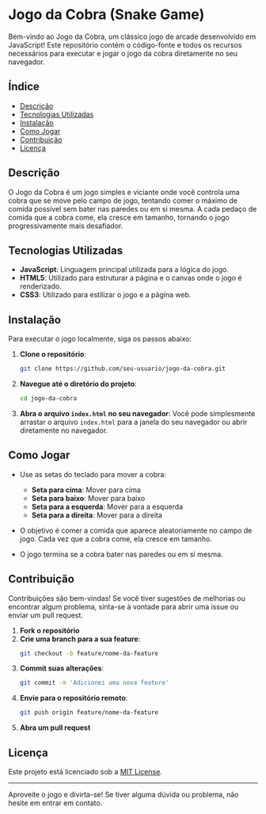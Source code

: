 # Jogo da Cobra (Snake Game)

Bem-vindo ao Jogo da Cobra, um clássico jogo de arcade desenvolvido em JavaScript! Este repositório contém o código-fonte e todos os recursos necessários para executar e jogar o jogo da cobra diretamente no seu navegador.

## Índice

- [Descrição](#descrição)
- [Tecnologias Utilizadas](#tecnologias-utilizadas)
- [Instalação](#instalação)
- [Como Jogar](#como-jogar)
- [Contribuição](#contribuição)
- [Licença](#licença)

## Descrição

O Jogo da Cobra é um jogo simples e viciante onde você controla uma cobra que se move pelo campo de jogo, tentando comer o máximo de comida possível sem bater nas paredes ou em si mesma. A cada pedaço de comida que a cobra come, ela cresce em tamanho, tornando o jogo progressivamente mais desafiador.

## Tecnologias Utilizadas

- **JavaScript**: Linguagem principal utilizada para a lógica do jogo.
- **HTML5**: Utilizado para estruturar a página e o canvas onde o jogo é renderizado.
- **CSS3**: Utilizado para estilizar o jogo e a página web.

## Instalação

Para executar o jogo localmente, siga os passos abaixo:

1. **Clone o repositório**:
   ```bash
   git clone https://github.com/seu-usuario/jogo-da-cobra.git
   ```

2. **Navegue até o diretório do projeto**:
   ```bash
   cd jogo-da-cobra
   ```

3. **Abra o arquivo `index.html` no seu navegador**:
   Você pode simplesmente arrastar o arquivo `index.html` para a janela do seu navegador ou abrir diretamente no navegador.

## Como Jogar

- Use as setas do teclado para mover a cobra:
  - **Seta para cima**: Mover para cima
  - **Seta para baixo**: Mover para baixo
  - **Seta para a esquerda**: Mover para a esquerda
  - **Seta para a direita**: Mover para a direita

- O objetivo é comer a comida que aparece aleatoriamente no campo de jogo. Cada vez que a cobra come, ela cresce em tamanho.

- O jogo termina se a cobra bater nas paredes ou em si mesma.

## Contribuição

Contribuições são bem-vindas! Se você tiver sugestões de melhorias ou encontrar algum problema, sinta-se à vontade para abrir uma issue ou enviar um pull request.

1. **Fork o repositório**
2. **Crie uma branch para a sua feature**:
   ```bash
   git checkout -b feature/nome-da-feature
   ```
3. **Commit suas alterações**:
   ```bash
   git commit -m 'Adicionei uma nova feature'
   ```
4. **Envie para o repositório remoto**:
   ```bash
   git push origin feature/nome-da-feature
   ```
5. **Abra um pull request**

## Licença

Este projeto está licenciado sob a [MIT License](LICENSE).

---

Aproveite o jogo e divirta-se! Se tiver alguma dúvida ou problema, não hesite em entrar em contato.
